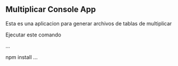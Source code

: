 ## Multiplicar Console App

Esta es una aplicacion para generar archivos de tablas de multiplicar

Ejecutar este comando

...

npm install
...